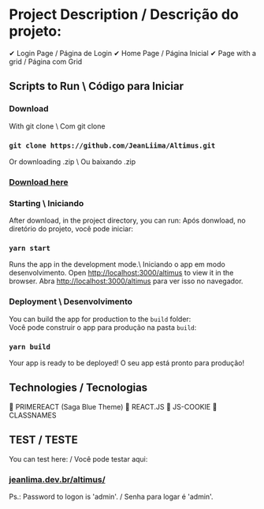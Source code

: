 # Project Description / Descrição do projeto:
✔ Login Page / Página de Login
✔ Home Page / Página Inicial
✔ Page with a grid / Página com Grid

## Scripts to Run \ Código para Iniciar

### Download

With git clone \ Com git clone
### `git clone https://github.com/JeanLiima/Altimus.git`

Or downloading .zip \ Ou baixando .zip
### [Download here](https://github.com/JeanLiima/Altimus/archive/refs/heads/master.zip)

### Starting \ Iniciando

After download, in the project directory, you can run:
Após donwload, no diretório do projeto, você pode iniciar:
### `yarn start`

Runs the app in the development mode.\ Iniciando o app em modo desenvolvimento.
Open [http://localhost:3000/altimus](http://localhost:3000/altimus) to view it in the browser.
Abra [http://localhost:3000/altimus](http://localhost:3000/altimus)  para ver isso no navegador.

### Deployment \ Desenvolvimento

You can build the app for production to the `build` folder:\
Você pode construir o app para produção na pasta `build`:
### `yarn build`

Your app is ready to be deployed!
O seu app está pronto para produção!

## Technologies / Tecnologias

🚀 PRIMEREACT (Saga Blue Theme)
🚀 REACT.JS
🚀 JS-COOKIE
🚀 CLASSNAMES


## TEST / TESTE

You can test here: / Você pode testar aqui:
### [jeanlima.dev.br/altimus/](http://jeanlima.dev.br/altimus/)

Ps.: Password to logon is 'admin'. / Senha para logar é 'admin'.
